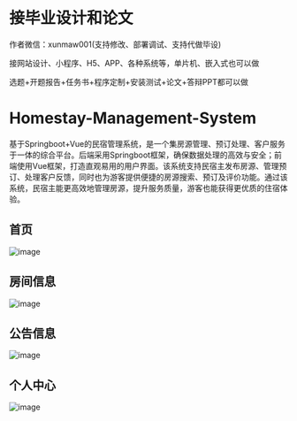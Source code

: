 # 接毕业设计和论文
作者微信：xunmaw001(支持修改、部署调试、支持代做毕设)

接网站设计、小程序、H5、APP、各种系统等，单片机、嵌入式也可以做

选题+开题报告+任务书+程序定制+安装测试+论文+答辩PPT都可以做
# Homestay-Management-System
基于Springboot+Vue的民宿管理系统，是一个集房源管理、预订处理、客户服务于一体的综合平台。后端采用Springboot框架，确保数据处理的高效与安全；前端使用Vue框架，打造直观易用的用户界面。该系统支持民宿主发布房源、管理预订、处理客户反馈，同时也为游客提供便捷的房源搜索、预订及评价功能。通过该系统，民宿主能更高效地管理房源，提升服务质量，游客也能获得更优质的住宿体验。
## 首页
![image](https://github.com/user-attachments/assets/b0880828-6ada-423b-b1b1-e558b830ab4f)
## 房间信息
![image](https://github.com/user-attachments/assets/dadd3faa-2892-4a4b-8794-478c21f876e9)
## 公告信息
![image](https://github.com/user-attachments/assets/836a330b-71b2-4f79-b355-ba3a07c20277)
## 个人中心
![image](https://github.com/user-attachments/assets/ab6e91fb-853e-401f-9627-438b293173b9)
